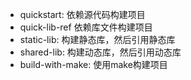 * quickstart: 依赖源代码构建项目
* quick-lib-ref 依赖库文件构建项目
* static-lib: 构建静态库，然后引用静态库
* shared-lib: 构建动态库，然后引用动态库
* build-with-make: 使用make构建项目
